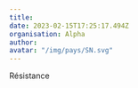 ```yaml
---
title: 
date: 2023-02-15T17:25:17.494Z
organisation: Alpha
author: 
avatar: "/img/pays/SN.svg"
---
```


Résistance 